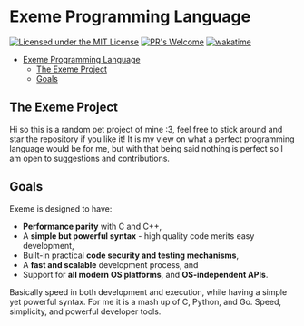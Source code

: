 # Exeme Programming Language

[![Licensed under the MIT License](https://img.shields.io/badge/License-MIT-blue.svg)](https://github.com/skifli/exeme/blob/master/LICENSE)
[![PR's Welcome](https://img.shields.io/badge/PRs%20-welcome-brightgreen.svg)](https://github.com/skifli/exeme/pulls)
[![wakatime](https://wakatime.com/badge/user/b4317b02-0c6d-457b-82a4-a448b8a8d1df/project/28665d9e-a282-4be1-a18a-61e1013acf34.svg)](https://wakatime.com/badge/user/b4317b02-0c6d-457b-82a4-a448b8a8d1df/project/28665d9e-a282-4be1-a18a-61e1013acf34)

- [Exeme Programming Language](#exeme-programming-language)
  - [The Exeme Project](#the-exeme-project)
  - [Goals](#goals)


## The Exeme Project

Hi so this is a random pet project of mine :3, feel free to stick around and star the repository if you like it! It is my view on what a perfect programming language would be for me, but with that being said nothing is perfect so I am open to suggestions and contributions.

## Goals

Exeme is designed to have:

* **Performance parity** with C and C++,
* A **simple but powerful syntax** - high quality code merits easy development,
* Built-in practical **code security and testing mechanisms**,
* A **fast and scalable** development process, and
* Support for **all modern OS platforms**, and **OS-independent APIs**.

Basically speed in both development and execution, while having a simple yet powerful syntax. For me it is a mash up of C, Python, and Go. Speed, simplicity, and powerful developer tools.